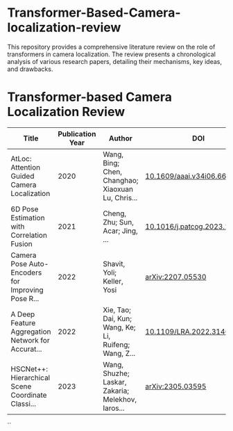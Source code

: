 # Transformer-Based-Camera-localization-review
This repository provides a comprehensive literature review on the role of transformers in camera localization. The review presents a chronological analysis of various research papers, detailing their mechanisms, key ideas, and drawbacks.

# Transformer-based Camera Localization Review

| Title | Publication Year | Author | DOI | Abstract |
|-------|------------------|--------|-----|------------|
| AtLoc: Attention Guided Camera Localization | 2020 | Wang, Bing; Chen, Changhao; Xiaoxuan Lu, Chris... | [10.1609/aaai.v34i06.6608](https://ojs.aaai.org/index.php/AAAI/article/view/6608) | [Click Here](https://github.com/Husseinhhameed/Transformer-Based-Camera-localization-review/blob/main/Models/AtLoc.md) |
| 6D Pose Estimation with Correlation Fusion | 2021 | Cheng, Zhu; Sun, Acar; Jing, ... | [10.1016/j.patcog.2023.109975](https://linkinghub.elsevier.com/retrieve/pii/S0031320323002456) | [Repository](https://github.com/dummy/repo2) |
| Camera Pose Auto-Encoders for Improving Pose R... | 2022 | Shavit, Yoli; Keller, Yosi | [arXiv:2207.05530](http://arxiv.org/abs/2207.05530) | [Repository](https://github.com/dummy/repo3) |
| A Deep Feature Aggregation Network for Accurat... | 2022 | Xie, Tao; Dai, Kun; Wang, Ke; Li, Ruifeng; Wang, Z... | [10.1109/LRA.2022.3146946](https://ieeexplore.ieee.org/document/9697338/) | [Repository](https://github.com/dummy/repo4) |
| HSCNet++: Hierarchical Scene Coordinate Classi... | 2023 | Wang, Shuzhe; Laskar, Zakaria; Melekhov, Iaros... | [arXiv:2305.03595](http://arxiv.org/abs/2305.03595) | [Repository](https://github.com/dummy/repo5) |
``
